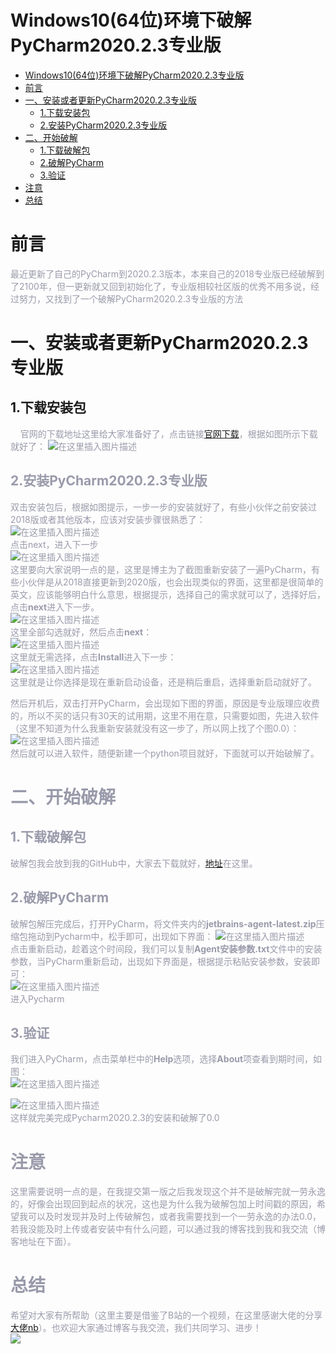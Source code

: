 # Windows10(64位)环境下破解PyCharm2020.2.3专业版
- [Windows10(64位)环境下破解PyCharm2020.2.3专业版](#windows10-64-------pycharm202023---)
- [前言](#--)
- [一、安装或者更新PyCharm2020.2.3专业版](#--------pycharm202023---)
  * [1.下载安装包](#1-----)
  * [2.安装PyCharm2020.2.3专业版](#2--pycharm202023---)
- [二、开始破解](#------)
  * [1.下载破解包](#1-----)
  * [2.破解PyCharm](#2--pycharm)
  * [3.验证](#3--)
- [注意](#--)
- [总结](#--)


# 前言

<font color=#999AAA >最近更新了自己的PyCharm到2020.2.3版本，本来自己的2018专业版已经破解到了2100年，但一更新就又回到初始化了，专业版相较社区版的优秀不用多说，经过努力，又找到了一个破解PyCharm2020.2.3专业版的方法</font>


# 一、安装或者更新PyCharm2020.2.3专业版
## 1.下载安装包
<font color=#999AAA >&nbsp;&nbsp;&nbsp;&nbsp;官网的下载地址这里给大家准备好了，点击链接[官网下载](https://www.jetbrains.com/pycharm/download/#section=windows)，根据如图所示下载就好了：
![在这里插入图片描述](https://img-blog.csdnimg.cn/20201123171358871.png?x-oss-process=image/watermark,type_ZmFuZ3poZW5naGVpdGk,shadow_10,text_aHR0cHM6Ly9ibG9nLmNzZG4ubmV0L2FtbW1tYWE=,size_16,color_FFFFFF,t_70#pic_center)<br>

## 2.安装PyCharm2020.2.3专业版
<font color=#999AAA >双击安装包后，根据如图提示，一步一步的安装就好了，有些小伙伴之前安装过2018版或者其他版本，应该对安装步骤很熟悉了：<br>
![在这里插入图片描述](https://img-blog.csdnimg.cn/20201123171608465.png?x-oss-process=image/watermark,type_ZmFuZ3poZW5naGVpdGk,shadow_10,text_aHR0cHM6Ly9ibG9nLmNzZG4ubmV0L2FtbW1tYWE=,size_16,color_FFFFFF,t_70#pic_center)
 <br>
 点击next，进入下一步 <br>
![在这里插入图片描述](https://img-blog.csdnimg.cn/20201123171644197.png?x-oss-process=image/watermark,type_ZmFuZ3poZW5naGVpdGk,shadow_10,text_aHR0cHM6Ly9ibG9nLmNzZG4ubmV0L2FtbW1tYWE=,size_16,color_FFFFFF,t_70#pic_center)
   <br>
这里要向大家说明一点的是，这里是博主为了截图重新安装了一遍PyCharm，有些小伙伴是从2018直接更新到2020版，也会出现类似的界面，这里都是很简单的英文，应该能够明白什么意思，根据提示，选择自己的需求就可以了，选择好后，点击**next**进入下一步。 <br>
![在这里插入图片描述](https://img-blog.csdnimg.cn/20201123171910774.png?x-oss-process=image/watermark,type_ZmFuZ3poZW5naGVpdGk,shadow_10,text_aHR0cHM6Ly9ibG9nLmNzZG4ubmV0L2FtbW1tYWE=,size_16,color_FFFFFF,t_70#pic_center)
   <br>
这里全部勾选就好，然后点击**next**： <br>
![在这里插入图片描述](https://img-blog.csdnimg.cn/20201123172012796.png?x-oss-process=image/watermark,type_ZmFuZ3poZW5naGVpdGk,shadow_10,text_aHR0cHM6Ly9ibG9nLmNzZG4ubmV0L2FtbW1tYWE=,size_16,color_FFFFFF,t_70#pic_center)
   <br>
这里就无需选择，点击**Install**进入下一步： <br>
![在这里插入图片描述](https://img-blog.csdnimg.cn/20201123172039702.png?x-oss-process=image/watermark,type_ZmFuZ3poZW5naGVpdGk,shadow_10,text_aHR0cHM6Ly9ibG9nLmNzZG4ubmV0L2FtbW1tYWE=,size_16,color_FFFFFF,t_70#pic_center)
   <br>
这里就是让你选择是现在重新启动设备，还是稍后重启，选择重新启动就好了。 <br>

<font color=#999AAA >然后开机后，双击打开PyCharm，会出现如下图的界面，原因是专业版理应收费的，所以不买的话只有30天的试用期，这里不用在意，只需要如图，先进入软件（这里不知道为什么我重新安装就没有这一步了，所以网上找了个图0.0）：![在这里插入图片描述](https://img-blog.csdnimg.cn/20201123172928256.png?x-oss-process=image/watermark,type_ZmFuZ3poZW5naGVpdGk,shadow_10,text_aHR0cHM6Ly9ibG9nLmNzZG4ubmV0L2FtbW1tYWE=,size_16,color_FFFFFF,t_70#pic_center)
   <br>
然后就可以进入软件，随便新建一个python项目就好，下面就可以开始破解了。

# 二、开始破解
## 1.下载破解包
<font color=#999AAA >破解包我会放到我的GitHub中，大家去下载就好，[地址](https://github.com/KylinYangz/Pycharm-Professional)在这里。

## 2.破解PyCharm

<font color=#999AAA >破解包解压完成后，打开PyCharm，将文件夹内的**jetbrains-agent-latest.zip**压缩包拖动到Pycharm中，松手即可，出现如下界面：
![在这里插入图片描述](https://img-blog.csdnimg.cn/20201123181853200.png?x-oss-process=image/watermark,type_ZmFuZ3poZW5naGVpdGk,shadow_10,text_aHR0cHM6Ly9ibG9nLmNzZG4ubmV0L2FtbW1tYWE=,size_16,color_FFFFFF,t_70#pic_center)
   <br>
点击重新启动，趁着这个时间段，我们可以复制**Agent安装参数.txt**文件中的安装参数，当PyCharm重新启动，出现如下界面是，根据提示粘贴安装参数，安装即可： <br>
![在这里插入图片描述](https://img-blog.csdnimg.cn/20201123182039608.png?x-oss-process=image/watermark,type_ZmFuZ3poZW5naGVpdGk,shadow_10,text_aHR0cHM6Ly9ibG9nLmNzZG4ubmV0L2FtbW1tYWE=,size_16,color_FFFFFF,t_70#pic_center)
   <br>
进入Pycharm
## 3.验证
<font color=#999AAA >我们进入PyCharm，点击菜单栏中的**Help**选项，选择**About**项查看到期时间，如图： <br>
![在这里插入图片描述](https://img-blog.csdnimg.cn/20201123182811533.png?x-oss-process=image/watermark,type_ZmFuZ3poZW5naGVpdGk,shadow_10,text_aHR0cHM6Ly9ibG9nLmNzZG4ubmV0L2FtbW1tYWE=,size_16,color_FFFFFF,t_70#pic_center) <br>

![在这里插入图片描述](https://img-blog.csdnimg.cn/20201123183103731.png?x-oss-process=image/watermark,type_ZmFuZ3poZW5naGVpdGk,shadow_10,text_aHR0cHM6Ly9ibG9nLmNzZG4ubmV0L2FtbW1tYWE=,size_16,color_FFFFFF,t_70#pic_center) <br>
这样就完美完成Pycharm2020.2.3的安装和破解了0.0

#  注意
 这里需要说明一点的是，在我提交第一版之后我发现这个并不是破解完就一劳永逸的，好像会出现回到起点的状况，这也是为什么我为破解包加上时间戳的原因，希望我可以及时发现并及时上传破解包，或者我需要找到一个一劳永逸的办法0.0，若我没能及时上传或者安装中有什么问题，可以通过我的博客找到我和我交流（博客地址在下面）。
# 总结
<font color=#999AAA >希望对大家有所帮助（这里主要是借鉴了B站的一个视频，在这里感谢大佬的分享[大佬nb](https://www.bilibili.com/video/BV1PD4y1d7Ug?t=466)）。也欢迎大家通过博客与我交流，我们共同学习、进步！
<br>[![](https://img.shields.io/badge/blog博客-@KylinYang-red.svg)](https://blog.csdn.net/ammmmaa?spm=1010.2135.3001.5113)
                                                                                                                       



